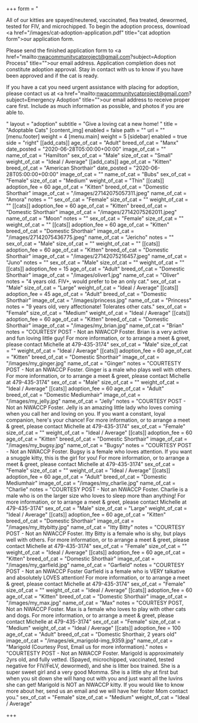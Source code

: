 +++
form = "<p>All of our kitties are spayed/neutered, vaccinated, flea treated, dewormed, tested for FIV, and microchipped. To begin the adoption process, download <a href=\"/images/cat-adoption-application.pdf\" title=\"cat adoption form\">our application form</a>.</p><p>Please send the finished application form to <a href=\"mailto:nwacommunitycatproject@gmail.com?subject=Adoption Process\" title=\"\">our email address</a>. Application completion does not constitute adoption approval. Stay in contact with us to know if you have been approved and if the cat is ready.</p><p>If you have a cat you need urgent assistance with placing for adoption, please contact us at <a href=\"mailto:nwacommunitycatproject@gmail.com?subject=Emergency Adoption\" title=\"\">our email address</a> to receive proper care first.  Include as much information as possible, and photos if you are able to.  </p>"
layout = "adoption"
subtitle = "Give a loving cat a new home! "
title = "Adoptable Cats"
[content_img]
enabled = false
path = ""
url = ""
[menu.footer]
weight = 4
[menu.main]
weight = 5
[sidebar]
enabled = true
side = "right"
[[add_cats]]
age_of_cat = "Adult"
breed_of_cat = "Manx"
date_posted = "2020-06-28T05:00:00+00:00"
image_of_cat = ""
name_of_cat = "Hamilton"
sex_of_cat = "Male"
size_of_cat = "Small"
weight_of_cat = "Ideal / Average"
[[add_cats]]
age_of_cat = "Kitten"
breed_of_cat = "American Shorthair"
date_posted = "2020-06-28T05:00:00+00:00"
image_of_cat = ""
name_of_cat = "Bubs"
sex_of_cat = "Female"
size_of_cat = "Medium"
weight_of_cat = "Thin"
[[cats]]
adoption_fee = 60
age_of_cat = "Kitten"
breed_of_cat = "Domestic Shorthair"
image_of_cat = "/images/27142075057311.jpeg"
name_of_cat = "Amora"
notes = ""
sex_of_cat = "Female"
size_of_cat = ""
weight_of_cat = ""
[[cats]]
adoption_fee = 60
age_of_cat = "Kitten"
breed_of_cat = "Domestic Shorthair"
image_of_cat = "/images/27142075262011.jpeg"
name_of_cat = "Moon"
notes = ""
sex_of_cat = "Female"
size_of_cat = ""
weight_of_cat = ""
[[cats]]
adoption_fee = 60
age_of_cat = "Kitten"
breed_of_cat = "Domestic Shorthair"
image_of_cat = "/images/27142075436775.jpeg"
name_of_cat = "Jericho"
notes = ""
sex_of_cat = "Male"
size_of_cat = ""
weight_of_cat = ""
[[cats]]
adoption_fee = 60
age_of_cat = "Kitten"
breed_of_cat = "Domestic Shorthair"
image_of_cat = "/images/27142075216457.jpeg"
name_of_cat = "Juno"
notes = ""
sex_of_cat = "Male"
size_of_cat = ""
weight_of_cat = ""
[[cats]]
adoption_fee = 15
age_of_cat = "Adult"
breed_of_cat = "Domestic Shorthair"
image_of_cat = "/images/oliver1.jpg"
name_of_cat = "Oliver"
notes = "4 years old. FIV+, would prefer to be an only cat."
sex_of_cat = "Male"
size_of_cat = "Large"
weight_of_cat = "Ideal / Average"
[[cats]]
adoption_fee = 45
age_of_cat = "Adult"
breed_of_cat = "Domestic Shorthair"
image_of_cat = "/images/princess.jpg"
name_of_cat = "Princess"
notes = "9 years old, very affectionate! Tolerates other cats."
sex_of_cat = "Female"
size_of_cat = "Medium"
weight_of_cat = "Ideal / Average"
[[cats]]
adoption_fee = 60
age_of_cat = "Kitten"
breed_of_cat = "Domestic Shorthair"
image_of_cat = "/images/my_brian.jpg"
name_of_cat = "Brian"
notes = "COURTESY POST - Not an NWACCP Foster. Brian is a very active and fun loving little guy!   For more information, or to arrange a meet & greet, please contact Michelle at 479-435-3174"
sex_of_cat = "Male"
size_of_cat = ""
weight_of_cat = "Ideal / Average"
[[cats]]
adoption_fee = 60
age_of_cat = "Kitten"
breed_of_cat = "Domestic Shorthair"
image_of_cat = "/images/my_ginger.jpg"
name_of_cat = "Ginger"
notes = "COURTESTY POST - Not an NWACCP Foster.  Ginger is a male who plays well with others. For more information, or to arrange a meet & greet, please contact Michelle at 479-435-3174"
sex_of_cat = "Male"
size_of_cat = ""
weight_of_cat = "Ideal / Average"
[[cats]]
adoption_fee = 60
age_of_cat = "Adult"
breed_of_cat = "Domestic Mediumhair"
image_of_cat = "/images/my_jelly.jpg"
name_of_cat = "Jelly"
notes = "COURTESY POST - Not an NWACCP Foster. Jelly is an amazing little lady who loves coming when you call her and loving on you.  If you want a constant, loyal companion, here's your chance!    For more information, or to arrange a meet & greet, please contact Michelle at 479-435-3174"
sex_of_cat = "Female"
size_of_cat = ""
weight_of_cat = "Ideal / Average"
[[cats]]
adoption_fee = 60
age_of_cat = "Kitten"
breed_of_cat = "Domestic Shorthair"
image_of_cat = "/images/my_bugsy.jpg"
name_of_cat = "Bugsy"
notes = "COURTESY POST - Not an NWACCP Foster. Bugsy is a female who loves attention.  If you want a snuggle kitty, this is the girl for you!     For more information, or to arrange a meet & greet, please contact Michelle at 479-435-3174"
sex_of_cat = "Female"
size_of_cat = ""
weight_of_cat = "Ideal / Average"
[[cats]]
adoption_fee = 60
age_of_cat = "Adult"
breed_of_cat = "Domestic Mediumhair"
image_of_cat = "/images/my_charlie.jpg"
name_of_cat = "Charlie"
notes = "COURTESY POST - Not an NWACCP Foster. Charlie is a male who is on the larger size who loves to sleep more than anything!    For more information, or to arrange a meet & greet, please contact Michelle at 479-435-3174"
sex_of_cat = "Male"
size_of_cat = "Large"
weight_of_cat = "Ideal / Average"
[[cats]]
adoption_fee = 60
age_of_cat = "Kitten"
breed_of_cat = "Domestic Shorthair"
image_of_cat = "/images/my_ittybitty.jpg"
name_of_cat = "Itty Bitty"
notes = "COURTESY POST - Not an NWACCP Foster.  Itty Bitty is a female who is shy, but plays well with others.  For more information, or to arrange a meet & greet, please contact Michelle at 479-435-3174"
sex_of_cat = "Female"
size_of_cat = ""
weight_of_cat = "Ideal / Average"
[[cats]]
adoption_fee = 60
age_of_cat = "Kitten"
breed_of_cat = "Domestic Shorthair"
image_of_cat = "/images/my_garfield.jpg"
name_of_cat = "Garfield"
notes = "COURTESY POST - Not an NWACCP Foster  Garfield is a female who is VERY talkative and absolutely LOVES attention!  For more information, or to arrange a meet & greet, please contact Michelle at 479-435-3174"
sex_of_cat = "Female"
size_of_cat = ""
weight_of_cat = "Ideal / Average"
[[cats]]
adoption_fee = 60
age_of_cat = "Kitten"
breed_of_cat = "Domestic Shorthair"
image_of_cat = "/images/my_max.jpg"
name_of_cat = "Max"
notes = "COURTESY POST, Not an NWACCP Foster.  Max is a female who loves to play with other cats and dogs. For more information, or to arrange a meet & greet, please contact Michelle at 479-435-3174"
sex_of_cat = "Female"
size_of_cat = "Medium"
weight_of_cat = "Ideal / Average"
[[cats]]
adoption_fee = 100
age_of_cat = "Adult"
breed_of_cat = "Domestic Shorthair, 2 years old"
image_of_cat = "/images/ek_marigold-img_9359.jpg"
name_of_cat = "Marigold (Courtesy Post, Email us for more information)."
notes = "COURTESTY POST - Not an NWACCP Foster.  Marigold is approximately 2yrs old, and fully vetted.  (Spayed, microchipped, vaccinated, tested negative for FIV/FeLV, dewormed), and she is litter box trained. She is a super sweet girl and a very good Momma. She is a little shy at first but when you sit down she will hang out with you and just want all the luvins she can get!  Marigold is NOT an NWACCP kitty.  If you would like to know more about her, send us an email and we will have her foster Mom contact you."
sex_of_cat = "Female"
size_of_cat = "Medium"
weight_of_cat = "Ideal / Average"

+++
